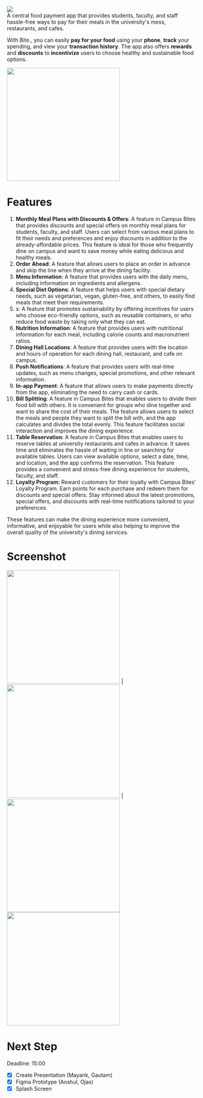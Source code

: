 <img src="/assets/Header.png"/>

<aside>
A central food payment app that provides students, faculty, and staff hassle-free ways to pay for their meals in the university's mess, restaurants, and cafes.

</aside>

With Bite., you can easily **pay for your food** using your **phone**, **track** your spending, and view your **transaction history**. The app also offers **rewards** and **discounts** to **incentivize** users to choose healthy and sustainable food options.

<img src="assets/screenshots/home.png" width=300/>

# Features

1. **Monthly Meal Plans with Discounts & Offers**: A feature in Campus Bites that provides discounts and special offers on monthly meal plans for students, faculty, and staff. Users can select from various meal plans to fit their needs and preferences and enjoy discounts in addition to the already-affordable prices. This feature is ideal for those who frequently dine on campus and want to save money while eating delicious and healthy meals.
2. **Order Ahead**: A feature that allows users to place an order in advance and skip the line when they arrive at the dining facility.
3. **Menu Information**: A feature that provides users with the daily menu, including information on ingredients and allergens.
4. **Special Diet Options**: A feature that helps users with special dietary needs, such as vegetarian, vegan, gluten-free, and others, to easily find meals that meet their requirements.
5. s: A feature that promotes sustainability by offering incentives for users who choose eco-friendly options, such as reusable containers, or who reduce food waste by taking only what they can eat.
6. **Nutrition Information**: A feature that provides users with nutritional information for each meal, including calorie counts and macronutrient ratios.
7. **Dining Hall Locations**: A feature that provides users with the location and hours of operation for each dining hall, restaurant, and cafe on campus.
8. **Push Notifications**: A feature that provides users with real-time updates, such as menu changes, special promotions, and other relevant information.
9. **In-app Payment**: A feature that allows users to make payments directly from the app, eliminating the need to carry cash or cards.
10. **Bill Splitting**: A feature in Campus Bites that enables users to divide their food bill with others. It is convenient for groups who dine together and want to share the cost of their meals. The feature allows users to select the meals and people they want to split the bill with, and the app calculates and divides the total evenly. This feature facilitates social interaction and improves the dining experience.
11. **Table Reservation**: A feature in Campus Bites that enables users to reserve tables at university restaurants and cafes in advance. It saves time and eliminates the hassle of waiting in line or searching for available tables. Users can view available options, select a date, time, and location, and the app confirms the reservation. This feature provides a convenient and stress-free dining experience for students, faculty, and staff.
12. **Loyalty Program:** Reward customers for their loyalty with Campus Bites' Loyalty Program. Earn points for each purchase and redeem them for discounts and special offers. Stay informed about the latest promotions, special offers, and discounts with real-time notifications tailored to your preferences.

These features can make the dining experience more convenient, informative, and enjoyable for users while also helping to improve the overall quality of the university's dining services.

# Screenshot
<img src="assets/screenshots/restaurant.png" width=300/> |
<img src="assets/screenshots/cart.png" width=300/> |
<img src="assets/screenshots/more.png" width=300/>
<img src="assets/screenshots/calorie-tracker.png" width=300/>

# Next Step
Deadline: 15:00

- [x]  Create Presentation (Mayank, Gautam)
- [x]  Figma Prototype (Anshul, Ojas)
- [x]  Splash Screen
